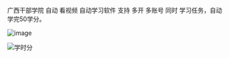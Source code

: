 广西干部学院  自动 看视频    自动学习软件
支持  多开  多账号   同时   学习任务，自动学完50学分。

![image](lanxilan/gxelaAutoStudy/blob/main/界面.jpg)

![学时分](E:\GitHub\gxelaAutoStudy\学时分.jpg)